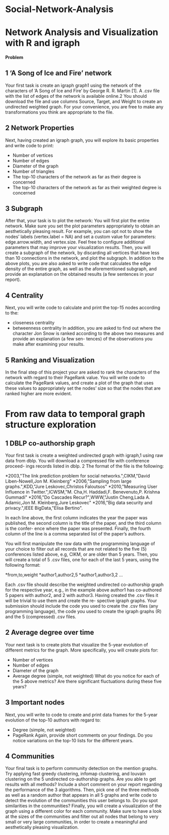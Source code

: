 # Social-Network-Analysis

# Network Analysis and Visualization with R and igraph 

#### Problem
## 1 ‘A Song of Ice and Fire’ network
Your first task is create an igraph graph1 using the network of the characters
of ’A Song of Ice and Fire’ by George R. R. Martin [1]. A .csv file with the list
of edges of the network is available online.2 You should download the file and
use columns Source, Target, and Weight to create an undirected weighted
graph. For your convenience, you are free to make any transformations you
think are appropriate to the file.
## 2 Network Properties
Next, having created an igraph graph, you will explore its basic properties and
write code to print:
* Number of vertices
* Number of edges
* Diameter of the graph
* Number of triangles
* The top-10 characters of the network as far as their degree is concerned
* The top-10 characters of the network as far as their weighted degree is concerned

## 3 Subgraph
After that, your task is to plot the network:
You will first plot the entire network. Make sure you set the plot parameters
appropriately to obtain an aesthetically pleasing result. For example, you can
opt not to show the nodes’ labels (vertex.label = NA) and set a custom value for
parameters: edge.arrow.width, and vertex.size. Feel free to configure additional
parameters that may improve your visualization results.
Then, you will create a subgraph of the network, by discarding all vertices that
have less than 10 connections in the network, and plot the subgraph.
In addition to the above plots, you are also asked to write code that calculates
the edge density of the entire graph, as well as the aforementioned subgraph,
and provide an explanation on the obtained results (a few sentences in your
report).

## 4 Centrality
Next, you will write code to calculate and print the top-15 nodes according to
the:
* closeness centrality
* betweenness centrality
In addition, you are asked to find out where the character Jon Snow is ranked
according to the above two measures and provide an explanation (a few sen-
tences) of the observations you make after examining your results.

## 5 Ranking and Visualization
In the final step of this project your are asked to rank the characters of the
network with regard to their PageRank value.
You will write code to calculate the PageRank values, and create a plot of the
graph that uses these values to appropriately set the nodes’ size so that the
nodes that are ranked higher are more evident.

# From raw data to temporal graph structure exploration

## 1 DBLP co-authorship graph
Your first task is create a weighted undirected graph with igraph,1 using raw
data from dblp. You will download a compressed file with conference proceed-
ings records listed in dblp. 2 The format of the file is the following:

*2003,"The link prediction problem for social networks.",CIKM,"David Liben-Nowell,Jon M. Kleinberg"
*2006,"Sampling from large graphs.",KDD,"Jure Leskovec,Christos Faloutsos"
*2010,"Measuring User Influence in Twitter.",ICWSM,"M. Cha,H. Haddadi,F. Benevenuto,P. Krishna Gummadi"
*2016,"Do Cascades Recur?",WWW,"Justin Cheng,Lada A. Adamic,Jon M. Kleinberg,Jure Leskovec"
*2016,"Big data security and privacy.",IEEE BigData,"Elisa Bertino".

In each line above, the first column indicates the year the paper was published,
the second column is the title of the paper, and the third column is the confer-
ence where the paper was presented. Finally, the fourth column of the line is a
comma separated list of the paper’s authors.

You will first manipulate the raw data with the programming language of your
choice to filter out all records that are not related to the five (5) conferences
listed above, e.g, CIKM, or are older than 5 years. Then, you will create a total
of 5 .csv files, one for each of the last 5 years, using the following format:

*from,to,weight
*author1,author2,5
*author1,author3,2
...

Each .csv file should describe the weighted undirected co-authorship graph for
the respective year, e.g., in the example above author1 has co-authored 5 papers
with author2, and 2 with author3.
Having created the .csv files it will be trivial to use them and create the re-
spective igraph graphs.
Your submission should include the code you used to create the .csv files (any
programming language), the code you used to create the igraph graphs (R) and
the 5 (compressed) .csv files.

## 2 Average degree over time
Your next task is to create plots that visualize the 5-year evolution of different
metrics for the graph. More specifically, you will create plots for:
* Number of vertices
* Number of edges
* Diameter of the graph
* Average degree (simple, not weighted)
What do you notice for each of the 5 above metrics? Are there significant
fluctuations during these five years?

## 3 Important nodes
Next, you will write to code to create and print data frames for the 5-year
evolution of the top-10 authors with regard to:
* Degree (simple, not weighted)
* PageRank
Again, provide short comments on your findings. Do you notice variations on
the top-10 lists for the different years.

## 4 Communities
Your final task is to perform community detection on the mention graphs. Try
applying fast greedy clustering, infomap clustering, and louvain clustering on
the 5 undirected co-authorship graphs. Are you able to get results with all
methods? Include a short comment on your report regarding the performance
of the 3 algorithms.
Then, pick one of the three methods as well as a random author that appears
in all 5 graphs and write code to detect the evolution of the communities this
user belongs to. Do you spot similarities in the communities?
Finally, you will create a visualization of the graph using a different color for
each community. Make sure to have a look at the sizes of the communities and
filter out all nodes that belong to very small or very large communities, in order
to create a meaningful and aesthetically pleasing visualization.

